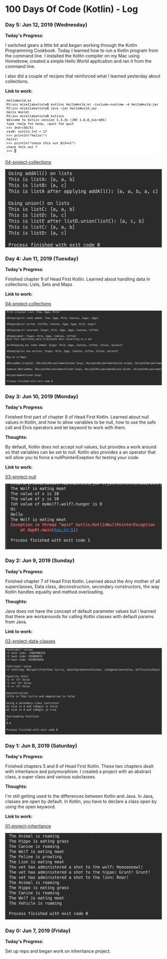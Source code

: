 # 100 Days Of Code (Kotlin) - Log


### Day 5: Jun 12, 2019 (Wednesday)

**Today's Progress**: 

I switched gears a little bit and began working through the Kotlin Programming Cookbook. Today I learned how to run a Kotlin program from the command line. I installed the Kotlin compiler on my Mac using Homebrew, created a simple Hello World application and ran it from the command line.
 
I also did a couple of recipes that reinforced what I learned yesterday about collections. 


**Link to work:** 

![05-command-line.png](images/05-command-line.png)

[04-project-collections](https://github.com/mirella4real/100-days-of-kotlin/tree/master/05-project-collections-practice/CollectionsPractice)

![05-project-collections-practice.png](images/05-project-collections-practice.png)


### Day 4: Jun 11, 2019 (Tuesday)

**Today's Progress**: 

Finished chapter 9 of Head First Kotlin.  Learned about handling data in collections: Lists, Sets and Maps
 

**Link to work:** 

[04-project-collections](https://github.com/mirella4real/100-days-of-kotlin/tree/master/04-project-collections/Collections)

![04-project-collections.png](images/04-project-collections.png)


### Day 3: Jun 10, 2019 (Monday)

**Today's Progress**: 

Finished first part of chapter 8 of Head First Kotlin.  Learned about null values in Kotlin, and how to allow variables to be null, how to use the safe call and Elvis operators and let keyword to work with them.

**Thoughts:** 

By default, Kotlin does not accept null values, but provides a work around so that variables can be set to null.  Kotlin also provides a an operator that will allow you to force a nullPointerExeption for testing your code. 

**Link to work:** 

[03-project-null](https://github.com/mirella4real/100-days-of-kotlin/tree/master/03-project-null/Null%20Values)

![03-project-null.png](images/03-project-null.png)


### Day 2: Jun 9, 2019 (Sunday)

**Today's Progress**: 

Finished chapter 7 of Head First Kotlin.  Learned about the Any mother of all superclasses, Data class, deconstruction, secondary constructors, the way Kotlin handles equality and method overloading. 

**Thoughts:** 

Java does not have the concept of default parameter values but I learned that there are workarounds for calling Kotlin classes with default params from Java.

**Link to work:** 

[02-project-data-classes](https://github.com/mirella4real/100-days-of-kotlin/tree/master/02-project-data-classes/Recipes)

![02-project-data-classes.png](images/02-project-data-classes.png)


### Day 1: Jun 8, 2019 (Saturday)

**Today's Progress**: 

Finished chapters 5 and 6 of Head First Kotlin.  These two chapters dealt with inheritance and polymorphism.  I created a project with an abstract class, a super class and various subclasses. 

**Thoughts:** 

I'm still getting used to the differences between Kotlin and Java. In Java, classes are open by default. In Kotlin, you have to declare a class open by using the open keyword.

**Link to work:** 

[01-project-inheritance](https://github.com/mirella4real/100-days-of-kotlin/tree/master/01-project-inheritance/Animal)

![01-project-inheritance.png](images/01-project-inheritance.png)


### Day 0: Jun 7, 2019 (Friday)

**Today's Progress**: 

Set up repo and began work on inheritance project.

